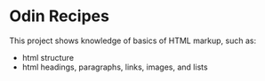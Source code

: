 # Odin Recipes

This project shows knowledge of basics of HTML markup, such as:
- html structure
- html headings, paragraphs, links, images, and lists